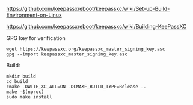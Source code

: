 https://github.com/keepassxreboot/keepassxc/wiki/Set-up-Build-Environment-on-Linux

https://github.com/keepassxreboot/keepassxc/wiki/Building-KeePassXC

GPG key for verification
```
wget https://keepassxc.org/keepassxc_master_signing_key.asc
gpg --import keepassxc_master_signing_key.asc
```

Build:
```
mkdir build
cd build
cmake -DWITH_XC_ALL=ON -DCMAKE_BUILD_TYPE=Release ..
make -$(nproc)
sudo make install
```
